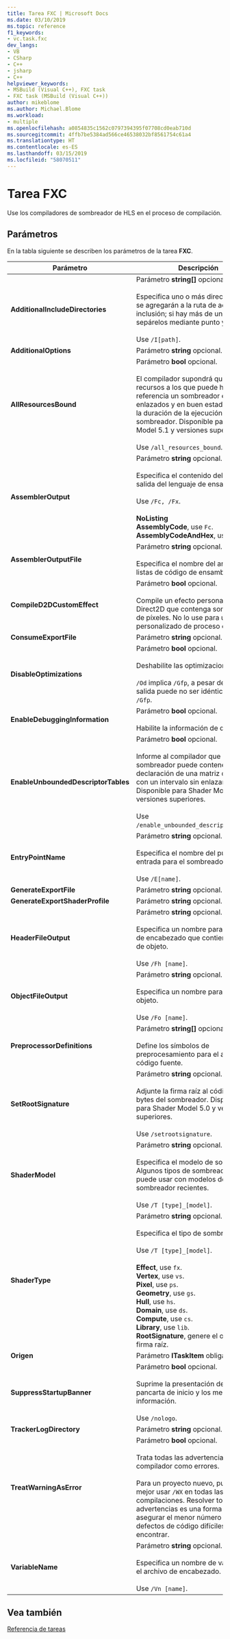 ```yaml
---
title: Tarea FXC | Microsoft Docs
ms.date: 03/10/2019
ms.topic: reference
f1_keywords:
- vc.task.fxc
dev_langs:
- VB
- CSharp
- C++
- jsharp
- C++
helpviewer_keywords:
- MSBuild (Visual C++), FXC task
- FXC task (MSBuild (Visual C++))
author: mikeblome
ms.author: Michael.Blome
ms.workload:
- multiple
ms.openlocfilehash: a0854835c1562c0797394395f07708cd0eab710d
ms.sourcegitcommit: 4ffb7be5384ad566ce46538032bf8561754c61a4
ms.translationtype: HT
ms.contentlocale: es-ES
ms.lasthandoff: 03/15/2019
ms.locfileid: "58070511"
---
```

# <a name="fxc-task"></a>Tarea FXC

Use los compiladores de sombreador de HLS en el proceso de compilación.

## <a name="parameters"></a>Parámetros

En la tabla siguiente se describen los parámetros de la tarea **FXC**.

|Parámetro|Descripción|
|---------------|-----------------|
|**AdditionalIncludeDirectories**|Parámetro **string[]** opcional.<br/><br/>Especifica uno o más directorios que se agregarán a la ruta de acceso de inclusión; si hay más de uno, sepárelos mediante punto y coma.<br/><br/>Use `/I[path]`.|
|**AdditionalOptions**|Parámetro **string** opcional.|
|**AllResourcesBound**|Parámetro **bool** opcional.<br/><br/>El compilador supondrá que todos los recursos a los que puede hacer referencia un sombreador están enlazados y en buen estado por toda la duración de la ejecución del sombreador. Disponible para Shader Model 5.1 y versiones superiores.<br/><br/>Use `/all_resources_bound`.|
|**AssemblerOutput**|Parámetro **string** opcional.<br/><br/>Especifica el contenido del archivo de salida del lenguaje de ensamblado.<br/><br/>Use `/Fc, /Fx`.<br/><br/>**NoListing**<br/>**AssemblyCode**, use `Fc`.<br/>**AssemblyCodeAndHex**, use `Fx`.|
|**AssemblerOutputFile**|Parámetro **string** opcional.<br/><br/>Especifica el nombre del archivo de listas de código de ensamblado.|
|**CompileD2DCustomEffect**|Parámetro **bool** opcional.<br/><br/>Compile un efecto personalizado de Direct2D que contenga sombreadores de píxeles. No lo use para un efecto personalizado de proceso o vértice.|
|**ConsumeExportFile**|Parámetro **string** opcional.|
|**DisableOptimizations**|Parámetro **bool** opcional.<br/><br/>Deshabilite las optimizaciones.<br/><br/>`/Od` implica `/Gfp`, a pesar de que la salida puede no ser idéntica a `/Od /Gfp`.|
|**EnableDebuggingInformation**|Parámetro **bool** opcional.<br/><br/>Habilite la información de depuración.|
|**EnableUnboundedDescriptorTables**|Parámetro **bool** opcional.<br/><br/>Informe al compilador que un sombreador puede contener una declaración de una matriz de recursos con un intervalo sin enlazar. Disponible para Shader Model 5.1 y versiones superiores.<br/><br/>Use `/enable_unbounded_descriptor_tables`.|
|**EntryPointName**|Parámetro **string** opcional.<br/><br/>Especifica el nombre del punto de entrada para el sombreador.<br/><br/>Use `/E[name]`.|
|**GenerateExportFile**|Parámetro **string** opcional.|
|**GenerateExportShaderProfile**|Parámetro **string** opcional.|
|**HeaderFileOutput**|Parámetro **string** opcional.<br/><br/>Especifica un nombre para el archivo de encabezado que contiene código de objeto.<br/><br/>Use `/Fh [name]`.|
|**ObjectFileOutput**|Parámetro **string** opcional.<br/><br/>Especifica un nombre para el archivo objeto.<br/><br/>Use `/Fo [name]`.|
|**PreprocessorDefinitions**|Parámetro **string[]** opcional.<br/><br/>Define los símbolos de preprocesamiento para el archivo de código fuente.|
|**SetRootSignature**|Parámetro **string** opcional.<br/><br/>Adjunte la firma raíz al código de bytes del sombreador. Disponible para Shader Model 5.0 y versiones superiores.<br/><br/>Use `/setrootsignature`.|
|**ShaderModel**|Parámetro **string** opcional.<br/><br/>Especifica el modelo de sombreador. Algunos tipos de sombreador solo se puede usar con modelos de sombreador recientes.<br/><br/>Use `/T [type]_[model]`.|
|**ShaderType**|Parámetro **string** opcional.<br/><br/>Especifica el tipo de sombreador.<br/><br/>Use `/T [type]_[model]`.<br/><br/>**Effect**, use `fx`.<br/>**Vertex**, use `vs`.<br/>**Pixel**, use `ps`.<br/>**Geometry**, use `gs`.<br/>**Hull**, use `hs`.<br/>**Domain**, use `ds`.<br/>**Compute**, use `cs`.<br/>**Library**, use `lib`.<br/>**RootSignature**, genere el objeto de firma raíz.|
|**Origen**|Parámetro **ITaskItem** obligatorio.|
|**SuppressStartupBanner**|Parámetro **bool** opcional.<br/><br/>Suprime la presentación de la pancarta de inicio y los mensajes de información.<br/><br/>Use `/nologo`.|
|**TrackerLogDirectory**|Parámetro **string** opcional.|
|**TreatWarningAsError**|Parámetro **bool** opcional.<br/><br/>Trata todas las advertencias del compilador como errores.<br/><br/>Para un proyecto nuevo, puede ser mejor usar `/WX` en todas las compilaciones. Resolver todas las advertencias es una forma de asegurar el menor número posible de defectos de código difíciles de encontrar.|
|**VariableName**|Parámetro **string** opcional.<br/><br/>Especifica un nombre de variable en el archivo de encabezado.<br/><br/>Use `/Vn [name]`.|

## <a name="see-also"></a>Vea también

[Referencia de tareas](../msbuild/msbuild-task-reference.md)
